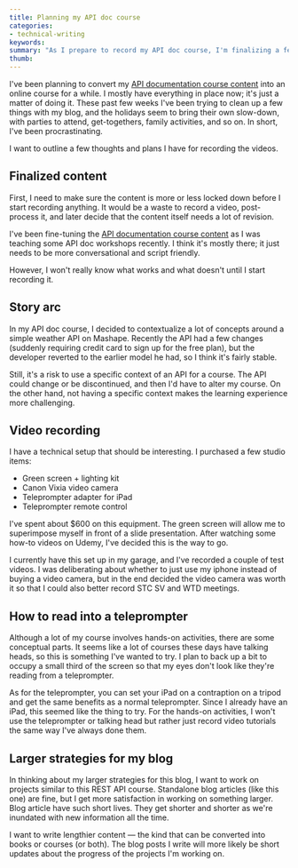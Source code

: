 ```yaml
---
title: Planning my API doc course 
categories:
- technical-writing
keywords: 
summary: "As I prepare to record my API doc course, I'm finalizing a few thoughts about the content, setup, and other details."
thumb:
---
```


I've been planning to convert my [API documentation course content](https://idratherbewriting.com/learnapidoc/) into an online course for a while. I mostly have everything in place now; it's just a matter of doing it. These past few weeks I've been trying to clean up a few things with my blog, and the holidays seem to bring their own slow-down, with parties to attend, get-togethers, family activities, and so on. In short, I've been procrastinating.

I want to outline a few thoughts and plans I have for recording the videos. 

## Finalized content
First, I need to make sure the content is more or less locked down before I start recording anything. It would be a waste to record a video, post-process it, and later decide that the content itself needs a lot of revision. 

I've been fine-tuning the [API documentation course content](https://idratherbewriting.com/learnapidoc/) as I was teaching some API doc workshops recently. I think it's mostly there; it just needs to be more conversational and script friendly. 

However, I won't really know what works and what doesn't until I start recording it.

## Story arc
In my API doc course, I decided to contextualize a lot of concepts around a simple weather API on Mashape. Recently the API had a few changes (suddenly requiring credit card to sign up for the free plan), but the developer reverted to the earlier model he had, so I think it's fairly stable. 

Still, it's a risk to use a specific context of an API for a course. The API could change or be discontinued, and then I'd have to alter my course. On the other hand, not having a specific context makes the learning experience more challenging.

## Video recording
I have a technical setup that should be interesting. I purchased a few studio items:

* Green screen + lighting kit
* Canon Vixia video camera
* Teleprompter adapter for iPad
* Teleprompter remote control

I've spent about $600 on this equipment. The green screen will allow me to superimpose myself in front of a slide presentation. After watching some how-to videos on Udemy, I've decided this is the way to go. 

I currently have this set up in my garage, and I've recorded a couple of test videos. I was deliberating about whether to just use my iphone instead of buying a video camera, but in the end decided the video camera was worth it so that I could also better record STC SV and WTD meetings. 

## How to read into a teleprompter

Although a lot of my course involves hands-on activities, there are some conceptual parts. It seems like a lot of courses these days have talking heads, so this is something I've wanted to try. I plan to back up a bit to occupy a small third of the screen so that my eyes don't look like they're reading from a teleprompter.

As for the teleprompter, you can set your iPad on a contraption on a tripod and get the same benefits as a normal teleprompter. Since I already have an iPad, this seemed like the thing to try. For the hands-on activities, I won't use the teleprompter or talking head but rather just record video tutorials the same way I've always done them.

## Larger strategies for my blog

In thinking about my larger strategies for this blog, I want to work on projects similar to this REST API course. Standalone blog articles (like this one) are fine, but I get more satisfaction in working on something larger. Blog article have such short lives. They get shorter and shorter as we're inundated with new information all the time.

I want to write lengthier content &mdash; the kind that can be converted into books or courses (or both). The blog posts I write will more likely be short updates about the progress of the projects I'm working on. 




